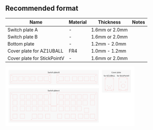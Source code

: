 ## Recommended format
Name                        |Material |Thickness      |Notes
----------------------------|---------|---------------|-----
Switch plate A              |-        |1.6mm or 2.0mm |
Switch plate B              |-        |1.6mm or 2.0mm |
Bottom plate                |-        |1.2mm - 2.0mm  |
Cover plate for AZ1UBALL    |FR4      |1.0mm - 1.2mm  |
Cover plate for StickPointV |-        |1.6mm or 2.0mm |

<img src="../../img/plate/plate-overview-01.jpg" width="80%">
